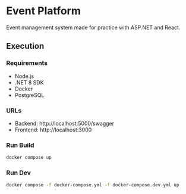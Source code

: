 # Event Platform
Event management system made for practice with ASP.NET and React.

## Execution
### Requirements
- Node.js
- .NET 8 SDK
- Docker
- PostgreSQL

### URLs
- Backend: http://localhost:5000/swagger
- Frontend: http://localhost:3000

### Run Build
```bash
docker compose up
```

### Run Dev
```bash
docker compose -f docker-compose.yml -f docker-compose.dev.yml up
```